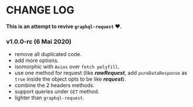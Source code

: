 # CHANGE LOG

**This is an attempt to revive `graphql-request` ❤️.**


### v1.0.0-rc (6 Mai 2020)
  - remove all duplicated code.
  - add more options.
  - isomorphic with `Axios` over `fetch polyfill`.
  - use one method for request (like __*rawRequest*__, add `pureDataResponse` as `true` inside the object opts to be like __*request*__).
  - combine the 2 headers methods.
  - support queries under `GET` method.
  - lighter than `graphql-request`.
